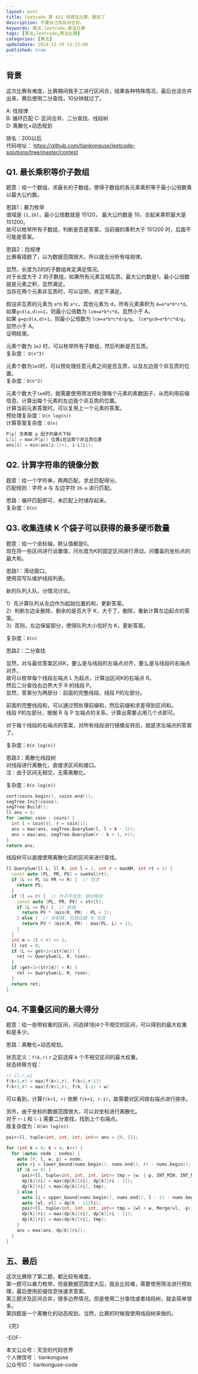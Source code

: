```yaml
---
layout: post  
title: leetcode 第 431 场算法比赛，翻车了 
description: 不要自己写区间合并。  
keywords: 算法,leetcode,算法比赛  
tags: [算法,leetcode,算法比赛]  
categories: [算法]  
updateDate: 2024-12-29 12:13:00  
published: true  
---
```



## 背景  


这次比赛有难度，比赛期间我手工进行区间合，结果各种特殊情况，最后也没合并出来，赛后使用二分查找，10分钟就过了。  


A: 找规律  
B: 循环匹配 
C: 区间合并、二分查找、线段树  
D: 离散化+动态规划  


排名：200以后  
代码地址： https://github.com/tiankonguse/leetcode-solutions/tree/master/contest  


## Q1. 最长乘积等价子数组  


题意：给一个数组，求最长的子数组，使得子数组的各元素乘积等于最小公倍数乘以最大公约数。  


思路1：暴力枚举  
值域是 `[1,10]`，最小公倍数就是 15120， 最大公约数是 10，合起来乘积最大是 151200。  
故可以枚举所有子数组，判断是否是答案，当前缀的乘积大于 151200 时，后面不可能是答案。  


思路2：找规律  
比赛看错题了，以为数据范围很大，所以就去分析有啥规律。  


显然，长度为2的的子数组肯定满足情况。  
对于长度大于 2 的子数组，如果所有元素互相互质，最大公约数是1，最小公倍数就是元素之积，显然满足。  
当存在两个元素非互质时，可以证明，肯定不满足。  


假设非互质的元素为 `a*b` 和 `a*c`，其他元素为 d，所有元素乘积为 `A=a*a*b*c*d`。  
如果`gcd(a,d)==1`，则最小公倍数为 `lcm=a*b*c*d`，显然小于 A。  
如果 `g=gcd(a,d)>1`，则最小公倍数为 `lcm=a*b*c*d/g/g`。 `lcm*gcd=a*b*c*d/g`，显然小于 A。  
证明结束。  


元素个数为 `1e2` 时，可以枚举所有子数组，然后判断是否互质。  
复杂度： `O(n^3)`  


元素个数为`1e3`时，可以预处理任意元素之间是否互质，以及左边首个非互质的位置。  
复杂度：`O(n^2)`  


元素个数大于`1e4`时，就需要使用筛法预处理每个元素的素数因子，从而利用前缀信息，计算出每个元素的左边首个非互质的位置。  
计算当前元素答案时，可以复用上一个元素的答案。  
预处理复杂度：`O(n log(n))`  
计算答案复杂度：`O(n)`  


```cpp
P[p] 含素数 p 因子的最大下标
L[i] = max(P[p]) 位置i左边首个非互质位置 
ans[i] = min(ans[i-1]+1, i-L[i]);
```

## Q2. 计算字符串的镜像分数  


题意：给一个字符串，两两匹配，求总匹配得分。  
匹配规则：字符 a 与 左边字符 `26-a` 进行匹配。  


思路：循环匹配即可，未匹配上时储存起来。  
复杂度：`O(n)`  



## Q3. 收集连续 K 个袋子可以获得的最多硬币数量


题意：给一个坐标轴，默认值都是0。  
现在将一些区间进行设置值，问长度为K的固定区间进行滑动，问覆盖的坐标点的最大和。  


思路1：滑动窗口。  
使用双写队维护线段列表。  


新的队列入队，分情况讨论。  

1）先计算队列从左边作为起始位置的和，更新答案。  
2）判断左边全删除，剩余的是否大于 K，大于了，删除，重新计算左边起点的答案。  
3）否则，左边保留部分，使得队列大小恰好为 K，更新答案。  


复杂度：`O(n)`  


思路2：二分查找  


显然，对与最优答案区间K，要么是与线段的左端点对齐，要么是与线段的右端点对齐。  
故可以枚举每个线段左端点 L 为起点，计算出区间K的右端点 R。  
然后二分查找右边界大于 R 的线段 P。  
显然，答案分为两部分：前面的完整线段，线段 P的左部分。  


前面的完整线段和，可以通过预处理前缀和，然后前缀和求差得到区间和。  
线段 P的左部分，根据 R 与 P 左端点的关系，计算出需要占用几个点即可。  



对于每个线段的右端点的答案，对所有线段进行镜像反转后，就是求左端点的答案了。  


复杂度：`O(n log(n))`



思路3：离散化线段树  
对线段进行离散化，直接求区间和接口。  
注：由于区间无相交，无需离散化。  


复杂度：`O(n log(n))`  


```cpp
sort(coins.begin(), coins.end());
segTree.Init(coins);
segTree.Build();
ll ans = 0;
for (auto& coin : coins) {
  int l = coin[0], r = coin[1];
  ans = max(ans, segTree.QuerySum(l, l + k - 1));
  ans = max(ans, segTree.QuerySum(r - k + 1, r));
}
return ans;
```


线段树可以直接使用离散化前的区间来进行查找。  


```cpp
ll QuerySum(ll L, ll R, int l = 1, int r = maxNM, int rt = 1) {
  const auto [PL, PR, PS] = sumVal[rt];
  if (L <= PL && PR <= R) {  // 包含
    return PS;
  }
  if (l == r) {  // 叶子不包含，部分相交
    const auto [PL, PR, PV] = str[l];
    if (L <= PL) {  // 前缀
      return PV * (min(R, PR) - PL + 1);
    } else {  // 非前缀, 包括后缀 与 包含
      return PV * (min(R, PR) - max(PL, L) + 1);
    }
  }
  int m = (l + r) >> 1;
  ll ret = 0;
  if (L <= get<1>(str[m])) {
    ret += QuerySum(L, R, lson);
  }
  if (get<1>(str[m]) < R) {
    ret += QuerySum(L, R, rson);
  }
  return ret;
}
```

## Q4. 不重叠区间的最大得分


题意：给一些带权重的区间，问选择1到4个不相交的区间，可以得到的最大权重和是多少。  


思路：离散化+动态规划。  


状态定义：`f(k,r)` r 之前选择 k 个不相交区间的最大权重。  
状态转移方程：  


```cpp
// [l,r,w]
f(k+1,r) = max(f(k+1,r), f(k+1,r-1))
f(k+1,r) = max(f(k+1,r), f(k, l-1) + w)
```


可以看到，计算`f(k+1, r)` 依赖 `f(k+1, r-1)`，故需要对区间按右端点进行排序。  


另外，由于坐标的数据范围很大，可以对坐标进行离散化。  
对于 `r-1` 和 `l-1` 需要二分查找，找到上个右端点。  
故复杂度为：`O(4n log(n))`  


```cpp
pair<ll, tuple<int, int, int, int>> ans = {0, {}};

for (int k = 0; k < 4; k++) {
  for (auto& node : nodes) {
    auto [r, l, w, p] = node;
    auto ri = lower_bound(nums.begin(), nums.end(), r) - nums.begin();
    if (k == 0) {
      pair<ll, tuple<int, int, int, int>> tmp = {w, {-p, INT_MIN, INT_MIN, INT_MIN}};
      dp[k][ri] = max(dp[k][ri], dp[k][ri - 1]);
      dp[k][ri] = max(dp[k][ri], tmp);
    } else {
      auto li = upper_bound(nums.begin(), nums.end(), l - 1) - nums.begin() - 1;
      auto [wl, vl] = dp[k - 1][li];
      pair<ll, tuple<int, int, int, int>> tmp = {wl + w, Merge(vl, -p)};
      dp[k][ri] = max(dp[k][ri], dp[k][ri - 1]);
      dp[k][ri] = max(dp[k][ri], tmp);
    }
    ans = max(ans, dp[k][ri]);
  }
}
```



## 五、最后  


这次比赛除了第二题，都比较有难度。  
第一题可以暴力枚举，但是数据范围变大后，就会比较难，需要使用筛法进行预处理，最后使用前缀信息快速求答案。  
第三题涉及区间合并，很多边界情况。但是使用二分查找或者线段树，就会简单很多。  
第四题是一个离散化的动态规划，当然，比赛的时候我使用线段树来做的。  


《完》  


-EOF-  

本文公众号：天空的代码世界  
个人微信号： tiankonguse  
公众号ID： tiankonguse-code  
  